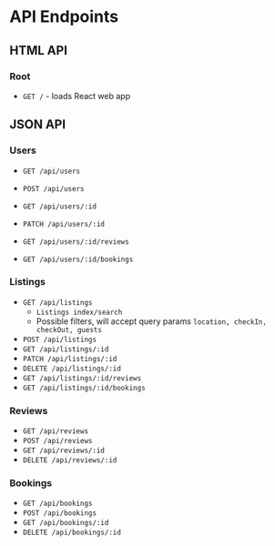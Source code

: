 # API Endpoints

## HTML API

### Root

- `GET /` - loads React web app

## JSON API

### Users

- `GET /api/users`
- `POST /api/users`
- `GET /api/users/:id`
- `PATCH /api/users/:id`

- `GET /api/users/:id/reviews`
- `GET /api/users/:id/bookings`

### Listings

- `GET /api/listings`
  - `Listings index/search`
  - Possible filters, will accept query params `location, checkIn, checkOut, guests`
- `POST /api/listings`
- `GET /api/listings/:id`
- `PATCH /api/listings/:id`
- `DELETE /api/listings/:id`
- `GET /api/listings/:id/reviews`
- `GET /api/listings/:id/bookings`

### Reviews

- `GET /api/reviews`
- `POST /api/reviews`
- `GET /api/reviews/:id`
- `DELETE /api/reviews/:id`

### Bookings

- `GET /api/bookings`
- `POST /api/bookings`
- `GET /api/bookings/:id`
- `DELETE /api/bookings/:id`